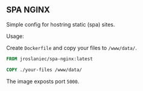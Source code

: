 SPA NGINX
---------

Simple config for hostring static (spa) sites.

Usage:

Create `Dockerfile` and copy your files to `/www/data/`.
```Dockerfile
FROM jroslaniec/spa-nginx:latest

COPY ./your-files /www/data/
```

The image exposts port `5000`.
